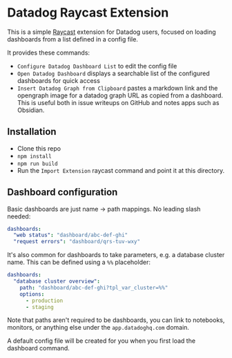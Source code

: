 # Datadog Raycast Extension

This is a simple [Raycast](https://www.raycast.com) extension for Datadog users, focused on loading dashboards from a list defined in a config file.

It provides these commands:

- `Configure Datadog Dashboard List` to edit the config file
- `Open Datadog Dashboard` displays a searchable list of the configured dashboards for quick access
- `Insert Datadog Graph from Clipboard` pastes a markdown link and the opengraph image for a datadog graph URL as copied from a dashboard. This is useful both in issue writeups on GitHub and notes apps such as Obsidian.

## Installation

- Clone this repo
- `npm install`
- `npm run build`
- Run the `Import Extension` raycast command and point it at this directory.

## Dashboard configuration

Basic dashboards are just name -> path mappings. No leading slash needed:

```yaml
dashboards:
  "web status": "dashboard/abc-def-ghi"
  "request errors": "dashboard/qrs-tuv-wxy"
```

It's also common for dashboards to take parameters, e.g. a database cluster name. This can be defined using a `%%` placeholder:

```yaml
dashboards:
  "database cluster overview":
    path: "dashboard/abc-def-ghi?tpl_var_cluster=%%"
    options:
      - production
      - staging
```

Note that paths aren't required to be dashboards, you can link to notebooks, monitors, or anything else under the `app.datadoghq.com` domain.

A default config file will be created for you when you first load the dashboard command.
